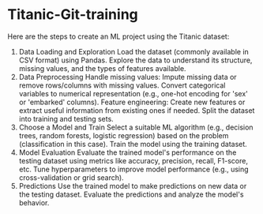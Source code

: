 # Titanic-Git-training
Here are the steps to create an ML project using the Titanic dataset:

1. Data Loading and Exploration
Load the dataset (commonly available in CSV format) using Pandas.
Explore the data to understand its structure, missing values, and the types of features available.
2. Data Preprocessing
Handle missing values: Impute missing data or remove rows/columns with missing values.
Convert categorical variables to numerical representation (e.g., one-hot encoding for 'sex' or 'embarked' columns).
Feature engineering: Create new features or extract useful information from existing ones if needed.
Split the dataset into training and testing sets.
3. Choose a Model and Train
Select a suitable ML algorithm (e.g., decision trees, random forests, logistic regression) based on the problem (classification in this case).
Train the model using the training dataset.
4. Model Evaluation
Evaluate the trained model's performance on the testing dataset using metrics like accuracy, precision, recall, F1-score, etc.
Tune hyperparameters to improve model performance (e.g., using cross-validation or grid search).
5. Predictions
Use the trained model to make predictions on new data or the testing dataset.
Evaluate the predictions and analyze the model's behavior.
